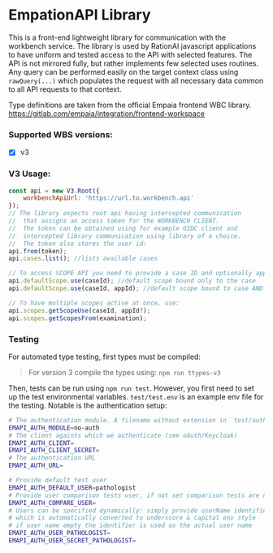 # EmpationAPI Library

This is a front-end lightweight library for communication with the workbench service.
The library is used by RationAI javascript applications to have uniform
and tested access to the API with selected features. The API is not mirrored fully,
but rather implements few selected uses routines. Any query can be performed easily
on the target context class using `rawQuery(...)` which populates the request with
all necessary data common to all API requests to that context.

Type definitions are taken from the official Empaia frontend WBC library.
https://gitlab.com/empaia/integration/frontend-workspace

### Supported WBS versions:

- [x] v3

### V3 Usage:

```js
const api = new V3.Root({
    workbenchApiUrl: 'https://url.to.workbench.api'
});
// The library expects root api having intercepted communication
//  that assigns an access token for the WORKBENCH CLIENT.
//  The token can be obtained using for example OIDC client and
//  intercepted library communication using library of a choice.
//  The token also stores the user id:
api.from(token);
api.cases.list(); //lists available cases

// To access SCOPE API you need to provide a case ID and optionally app ID:
api.defaultScope.use(caseId); //default scope bound only to the case
api.defaultScope.use(caseId, appId); //default scope bound to case AND app

// To have multiple scopes active at once, use:
api.scopes.getScopeUse(caseId, appId?);
api.scopes.getScopesFrom(examination);
```

### Testing

For automated type testing, first types must be compiled:

> For version 3 compile the types using:
> `npm run ttypes-v3`

Then, tests can be run using `npm run test`. However, you first need to set up the test environmental variables.
`test/test.env` is an example env file for the testing. Notable is the authentication setup:

```bash
# The authentication module. A filename without extension in `test/auth/` implementing auth style.
EMAPI_AUTH_MODULE=no-auth
# The client againts which we authenticate (see oAuth/Keycloak)
EMAPI_AUTH_CLIENT=
EMAPI_AUTH_CLIENT_SECRET=
# The authentication URL
EMAPI_AUTH_URL=

# Provide default test user
EMAPI_AUTH_DEFAULT_USER=pathologist
# Provide user comparison tests user, if not set comparison tests are not run
EMAPI_AUTH_COMPARE_USER=
# Users can be specified dynamically: simply provide userName identifier (camelcase)
# which is automatically converted to underscore & capital env style
# if user name empty the identifier is used as the actual user name
EMAPI_AUTH_USER_PATHOLOGIST=
EMAPI_AUTH_USER_SECRET_PATHOLOGIST=
```
